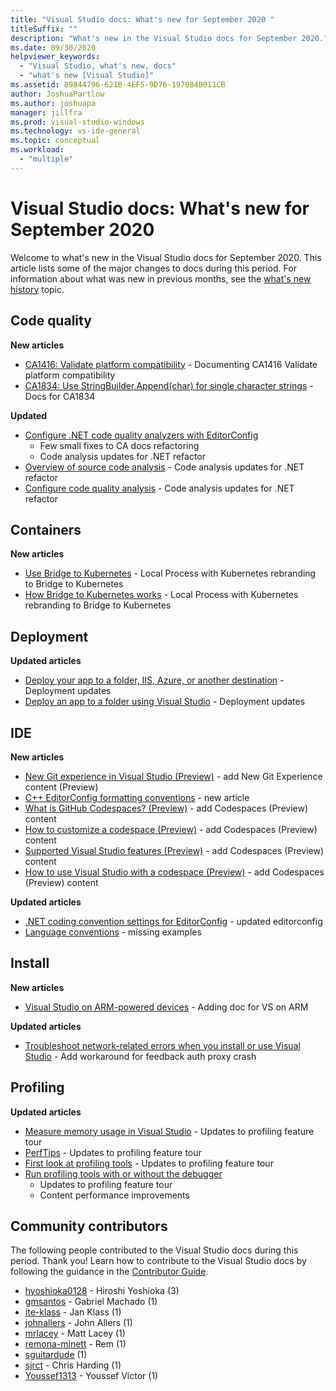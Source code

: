 ```yaml
---
title: "Visual Studio docs: What's new for September 2020 "
titleSuffix: ""
description: "What's new in the Visual Studio docs for September 2020."
ms.date: 09/30/2020
helpviewer_keywords:
  - "Visual Studio, what's new, docs"
  - "what's new [Visual Studio]"
ms.assetid: 89844796-621B-4EF5-9D76-197084B011CB
author: JoshuaPartlow
ms.author: joshuapa
manager: jillfra
ms.prod: visual-studio-windows
ms.technology: vs-ide-general
ms.topic: conceptual
ms.workload:
  - "multiple"
---
```


# Visual Studio docs: What's new for September 2020

Welcome to what's new in the Visual Studio docs for September 2020. This article lists some of the major changes to docs during this period. For information about what was new in previous months, see the [what's new history](whats-new-visual-studio-docs-history.md) topic.

## Code quality

**New articles**

- [CA1416: Validate platform compatibility](../code-quality/ca1416.md) - Documenting CA1416 Validate platform compatibility
- [CA1834: Use StringBuilder.Append(char) for single character strings](../code-quality/ca1834.md) - Docs for CA1834

**Updated**

- [Configure .NET code quality analyzers with EditorConfig](../code-quality/configure-fxcop-analyzers.md)
  - Few small fixes to CA docs refactoring
  - Code analysis updates for .NET refactor
- [Overview of source code analysis](../code-quality/roslyn-analyzers-overview.md) - Code analysis updates for .NET refactor
- [Configure code quality analysis](../code-quality/use-roslyn-analyzers.md) - Code analysis updates for .NET refactor

## Containers

**New articles**

- [Use Bridge to Kubernetes](../containers/bridge-to-kubernetes.md) - Local Process with Kubernetes rebranding to Bridge to Kubernetes
- [How Bridge to Kubernetes works](../containers/overview-bridge-to-kubernetes.md) - Local Process with Kubernetes rebranding to Bridge to Kubernetes

## Deployment

**Updated articles**

- [Deploy your app to a folder, IIS, Azure, or another destination](../deployment/deploying-applications-services-and-components-resources.md) - Deployment updates
- [Deploy an app to a folder using Visual Studio](../deployment/quickstart-deploy-to-local-folder.md) - Deployment updates

## IDE

**New articles**

- [New Git experience in Visual Studio (Preview)](./git-with-visual-studio.md) - add New Git Experience content (Preview)
- [C++ EditorConfig formatting conventions](./cpp-editorconfig-properties.md) - new article
- [What is GitHub Codespaces? (Preview)](./codespaces/codespaces-overview.md) - add Codespaces (Preview) content
- [How to customize a codespace (Preview)](./codespaces/customize-codespaces.md) - add Codespaces (Preview) content
- [Supported Visual Studio features (Preview)](./codespaces/supported-features-codespaces.md) - add Codespaces (Preview) content
- [How to use Visual Studio with a codespace (Preview)](./codespaces/use-visual-studio-with-codespaces.md) - add Codespaces (Preview) content

**Updated articles**

- [.NET coding convention settings for EditorConfig](./editorconfig-code-style-settings-reference.md) - updated editorconfig
- [Language conventions](./editorconfig-language-conventions.md) - missing examples

## Install

**New articles**

- [Visual Studio on ARM-powered devices](../install/visual-studio-on-arm-devices.md) - Adding doc for VS on ARM

**Updated articles**
- [Troubleshoot network-related errors when you install or use Visual Studio](../install/troubleshooting-network-related-errors-in-visual-studio.md) - Add workaround for feedback auth proxy crash

## Profiling

**Updated articles**

- [Measure memory usage in Visual Studio](../profiling/memory-usage.md) - Updates to profiling feature tour
- [PerfTips](../profiling/perftips.md) - Updates to profiling feature tour
- [First look at profiling tools](../profiling/profiling-feature-tour.md) - Updates to profiling feature tour
- [Run profiling tools with or without the debugger](../profiling/running-profiling-tools-with-or-without-the-debugger.md)
  - Updates to profiling feature tour
  - Content performance improvements

## Community contributors

The following people contributed to the Visual Studio docs during this period. Thank you! Learn how to contribute to the Visual Studio docs by following the guidance in the [Contributor Guide](/contribute/).

- [hyoshioka0128](https://github.com/hyoshioka0128) - Hiroshi Yoshioka (3)
- [gmsantos](https://github.com/gmsantos) - Gabriel Machado (1)
- [ite-klass](https://github.com/ite-klass) - Jan Klass (1)
- [johnallers](https://github.com/johnallers) - John Allers (1)
- [mrlacey](https://github.com/mrlacey) - Matt Lacey (1)
- [remona-minett](https://github.com/remona-minett) - Rem (1)
- [sguitardude](https://github.com/sguitardude) (1)
- [sjrct](https://github.com/sjrct) - Chris Harding (1)
- [Youssef1313](https://github.com/Youssef1313) - Youssef Victor (1)